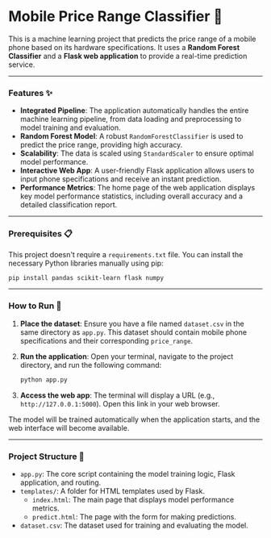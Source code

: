# Mobile Price Range Classifier 📱

This is a machine learning project that predicts the price range of a mobile phone based on its hardware specifications. It uses a **Random Forest Classifier** and a **Flask web application** to provide a real-time prediction service.

-----

### Features ✨

  * **Integrated Pipeline**: The application automatically handles the entire machine learning pipeline, from data loading and preprocessing to model training and evaluation.
  * **Random Forest Model**: A robust `RandomForestClassifier` is used to predict the price range, providing high accuracy.
  * **Scalability**: The data is scaled using `StandardScaler` to ensure optimal model performance.
  * **Interactive Web App**: A user-friendly Flask application allows users to input phone specifications and receive an instant prediction.
  * **Performance Metrics**: The home page of the web application displays key model performance statistics, including overall accuracy and a detailed classification report.

-----

### Prerequisites 📋

This project doesn't require a `requirements.txt` file. You can install the necessary Python libraries manually using pip:

```bash
pip install pandas scikit-learn flask numpy
```

-----

### How to Run 🚀

1.  **Place the dataset**: Ensure you have a file named `dataset.csv` in the same directory as `app.py`. This dataset should contain mobile phone specifications and their corresponding `price_range`.

2.  **Run the application**: Open your terminal, navigate to the project directory, and run the following command:

    ```bash
    python app.py
    ```

3.  **Access the web app**: The terminal will display a URL (e.g., `http://127.0.0.1:5000`). Open this link in your web browser.

The model will be trained automatically when the application starts, and the web interface will become available.

-----

### Project Structure 📂

  * `app.py`: The core script containing the model training logic, Flask application, and routing.
  * `templates/`: A folder for HTML templates used by Flask.
      * `index.html`: The main page that displays model performance metrics.
      * `predict.html`: The page with the form for making predictions.
  * `dataset.csv`: The dataset used for training and evaluating the model.
